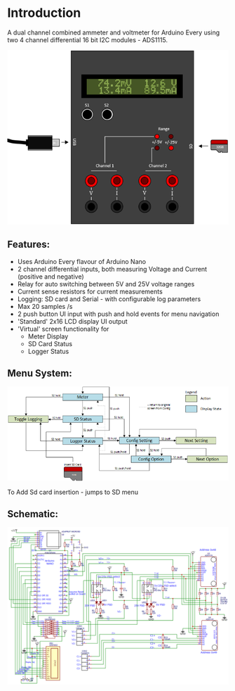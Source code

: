 # Introduction
A dual channel combined ammeter and voltmeter for Arduino Every using two 4 channel differential 16 bit I2C modules - ADS1115.


![GitHub Logo](/resources/Meter.png)

## Features:
* Uses Arduino Every flavour of Arduino Nano
* 2 channel differential inputs, both measuring Voltage and Current (positive and negative)
* Relay for auto switching between 5V and 25V voltage ranges
* Current sense resistors for current measurements
* Logging: SD card and Serial - with configurable log parameters
* Max 20 samples /s
* 2 push button UI input with push and hold events for menu navigation
* 'Standard' 2x16 LCD display UI output
* 'Virtual' screen functionality for
  * Meter Display
  * SD Card Status
  * Logger Status

## Menu System:
![GitHub Logo](/resources/MenuSystem.png)

To Add
Sd card insertion - jumps to SD menu



## Schematic:
![GitHub Logo](/resources/Schematic.png)
